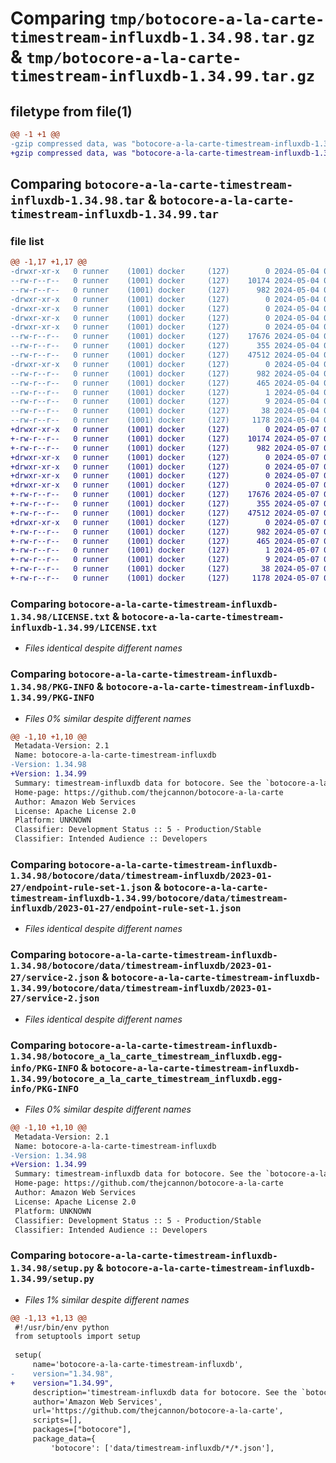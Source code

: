 # Comparing `tmp/botocore-a-la-carte-timestream-influxdb-1.34.98.tar.gz` & `tmp/botocore-a-la-carte-timestream-influxdb-1.34.99.tar.gz`

## filetype from file(1)

```diff
@@ -1 +1 @@
-gzip compressed data, was "botocore-a-la-carte-timestream-influxdb-1.34.98.tar", last modified: Sat May  4 01:01:47 2024, max compression
+gzip compressed data, was "botocore-a-la-carte-timestream-influxdb-1.34.99.tar", last modified: Tue May  7 01:02:49 2024, max compression
```

## Comparing `botocore-a-la-carte-timestream-influxdb-1.34.98.tar` & `botocore-a-la-carte-timestream-influxdb-1.34.99.tar`

### file list

```diff
@@ -1,17 +1,17 @@
-drwxr-xr-x   0 runner    (1001) docker     (127)        0 2024-05-04 01:01:47.294320 botocore-a-la-carte-timestream-influxdb-1.34.98/
--rw-r--r--   0 runner    (1001) docker     (127)    10174 2024-05-04 01:01:47.000000 botocore-a-la-carte-timestream-influxdb-1.34.98/LICENSE.txt
--rw-r--r--   0 runner    (1001) docker     (127)      982 2024-05-04 01:01:47.294320 botocore-a-la-carte-timestream-influxdb-1.34.98/PKG-INFO
-drwxr-xr-x   0 runner    (1001) docker     (127)        0 2024-05-04 01:01:47.294320 botocore-a-la-carte-timestream-influxdb-1.34.98/botocore/
-drwxr-xr-x   0 runner    (1001) docker     (127)        0 2024-05-04 01:01:47.294320 botocore-a-la-carte-timestream-influxdb-1.34.98/botocore/data/
-drwxr-xr-x   0 runner    (1001) docker     (127)        0 2024-05-04 01:01:47.294320 botocore-a-la-carte-timestream-influxdb-1.34.98/botocore/data/timestream-influxdb/
-drwxr-xr-x   0 runner    (1001) docker     (127)        0 2024-05-04 01:01:47.294320 botocore-a-la-carte-timestream-influxdb-1.34.98/botocore/data/timestream-influxdb/2023-01-27/
--rw-r--r--   0 runner    (1001) docker     (127)    17676 2024-05-04 01:01:11.000000 botocore-a-la-carte-timestream-influxdb-1.34.98/botocore/data/timestream-influxdb/2023-01-27/endpoint-rule-set-1.json
--rw-r--r--   0 runner    (1001) docker     (127)      355 2024-05-04 01:01:11.000000 botocore-a-la-carte-timestream-influxdb-1.34.98/botocore/data/timestream-influxdb/2023-01-27/paginators-1.json
--rw-r--r--   0 runner    (1001) docker     (127)    47512 2024-05-04 01:01:11.000000 botocore-a-la-carte-timestream-influxdb-1.34.98/botocore/data/timestream-influxdb/2023-01-27/service-2.json
-drwxr-xr-x   0 runner    (1001) docker     (127)        0 2024-05-04 01:01:47.294320 botocore-a-la-carte-timestream-influxdb-1.34.98/botocore_a_la_carte_timestream_influxdb.egg-info/
--rw-r--r--   0 runner    (1001) docker     (127)      982 2024-05-04 01:01:47.000000 botocore-a-la-carte-timestream-influxdb-1.34.98/botocore_a_la_carte_timestream_influxdb.egg-info/PKG-INFO
--rw-r--r--   0 runner    (1001) docker     (127)      465 2024-05-04 01:01:47.000000 botocore-a-la-carte-timestream-influxdb-1.34.98/botocore_a_la_carte_timestream_influxdb.egg-info/SOURCES.txt
--rw-r--r--   0 runner    (1001) docker     (127)        1 2024-05-04 01:01:47.000000 botocore-a-la-carte-timestream-influxdb-1.34.98/botocore_a_la_carte_timestream_influxdb.egg-info/dependency_links.txt
--rw-r--r--   0 runner    (1001) docker     (127)        9 2024-05-04 01:01:47.000000 botocore-a-la-carte-timestream-influxdb-1.34.98/botocore_a_la_carte_timestream_influxdb.egg-info/top_level.txt
--rw-r--r--   0 runner    (1001) docker     (127)       38 2024-05-04 01:01:47.294320 botocore-a-la-carte-timestream-influxdb-1.34.98/setup.cfg
--rw-r--r--   0 runner    (1001) docker     (127)     1178 2024-05-04 01:01:47.000000 botocore-a-la-carte-timestream-influxdb-1.34.98/setup.py
+drwxr-xr-x   0 runner    (1001) docker     (127)        0 2024-05-07 01:02:49.404087 botocore-a-la-carte-timestream-influxdb-1.34.99/
+-rw-r--r--   0 runner    (1001) docker     (127)    10174 2024-05-07 01:02:49.000000 botocore-a-la-carte-timestream-influxdb-1.34.99/LICENSE.txt
+-rw-r--r--   0 runner    (1001) docker     (127)      982 2024-05-07 01:02:49.404087 botocore-a-la-carte-timestream-influxdb-1.34.99/PKG-INFO
+drwxr-xr-x   0 runner    (1001) docker     (127)        0 2024-05-07 01:02:49.404087 botocore-a-la-carte-timestream-influxdb-1.34.99/botocore/
+drwxr-xr-x   0 runner    (1001) docker     (127)        0 2024-05-07 01:02:49.404087 botocore-a-la-carte-timestream-influxdb-1.34.99/botocore/data/
+drwxr-xr-x   0 runner    (1001) docker     (127)        0 2024-05-07 01:02:49.404087 botocore-a-la-carte-timestream-influxdb-1.34.99/botocore/data/timestream-influxdb/
+drwxr-xr-x   0 runner    (1001) docker     (127)        0 2024-05-07 01:02:49.404087 botocore-a-la-carte-timestream-influxdb-1.34.99/botocore/data/timestream-influxdb/2023-01-27/
+-rw-r--r--   0 runner    (1001) docker     (127)    17676 2024-05-07 01:02:11.000000 botocore-a-la-carte-timestream-influxdb-1.34.99/botocore/data/timestream-influxdb/2023-01-27/endpoint-rule-set-1.json
+-rw-r--r--   0 runner    (1001) docker     (127)      355 2024-05-07 01:02:11.000000 botocore-a-la-carte-timestream-influxdb-1.34.99/botocore/data/timestream-influxdb/2023-01-27/paginators-1.json
+-rw-r--r--   0 runner    (1001) docker     (127)    47512 2024-05-07 01:02:11.000000 botocore-a-la-carte-timestream-influxdb-1.34.99/botocore/data/timestream-influxdb/2023-01-27/service-2.json
+drwxr-xr-x   0 runner    (1001) docker     (127)        0 2024-05-07 01:02:49.404087 botocore-a-la-carte-timestream-influxdb-1.34.99/botocore_a_la_carte_timestream_influxdb.egg-info/
+-rw-r--r--   0 runner    (1001) docker     (127)      982 2024-05-07 01:02:49.000000 botocore-a-la-carte-timestream-influxdb-1.34.99/botocore_a_la_carte_timestream_influxdb.egg-info/PKG-INFO
+-rw-r--r--   0 runner    (1001) docker     (127)      465 2024-05-07 01:02:49.000000 botocore-a-la-carte-timestream-influxdb-1.34.99/botocore_a_la_carte_timestream_influxdb.egg-info/SOURCES.txt
+-rw-r--r--   0 runner    (1001) docker     (127)        1 2024-05-07 01:02:49.000000 botocore-a-la-carte-timestream-influxdb-1.34.99/botocore_a_la_carte_timestream_influxdb.egg-info/dependency_links.txt
+-rw-r--r--   0 runner    (1001) docker     (127)        9 2024-05-07 01:02:49.000000 botocore-a-la-carte-timestream-influxdb-1.34.99/botocore_a_la_carte_timestream_influxdb.egg-info/top_level.txt
+-rw-r--r--   0 runner    (1001) docker     (127)       38 2024-05-07 01:02:49.404087 botocore-a-la-carte-timestream-influxdb-1.34.99/setup.cfg
+-rw-r--r--   0 runner    (1001) docker     (127)     1178 2024-05-07 01:02:49.000000 botocore-a-la-carte-timestream-influxdb-1.34.99/setup.py
```

### Comparing `botocore-a-la-carte-timestream-influxdb-1.34.98/LICENSE.txt` & `botocore-a-la-carte-timestream-influxdb-1.34.99/LICENSE.txt`

 * *Files identical despite different names*

### Comparing `botocore-a-la-carte-timestream-influxdb-1.34.98/PKG-INFO` & `botocore-a-la-carte-timestream-influxdb-1.34.99/PKG-INFO`

 * *Files 0% similar despite different names*

```diff
@@ -1,10 +1,10 @@
 Metadata-Version: 2.1
 Name: botocore-a-la-carte-timestream-influxdb
-Version: 1.34.98
+Version: 1.34.99
 Summary: timestream-influxdb data for botocore. See the `botocore-a-la-carte` package for more info.
 Home-page: https://github.com/thejcannon/botocore-a-la-carte
 Author: Amazon Web Services
 License: Apache License 2.0
 Platform: UNKNOWN
 Classifier: Development Status :: 5 - Production/Stable
 Classifier: Intended Audience :: Developers
```

### Comparing `botocore-a-la-carte-timestream-influxdb-1.34.98/botocore/data/timestream-influxdb/2023-01-27/endpoint-rule-set-1.json` & `botocore-a-la-carte-timestream-influxdb-1.34.99/botocore/data/timestream-influxdb/2023-01-27/endpoint-rule-set-1.json`

 * *Files identical despite different names*

### Comparing `botocore-a-la-carte-timestream-influxdb-1.34.98/botocore/data/timestream-influxdb/2023-01-27/service-2.json` & `botocore-a-la-carte-timestream-influxdb-1.34.99/botocore/data/timestream-influxdb/2023-01-27/service-2.json`

 * *Files identical despite different names*

### Comparing `botocore-a-la-carte-timestream-influxdb-1.34.98/botocore_a_la_carte_timestream_influxdb.egg-info/PKG-INFO` & `botocore-a-la-carte-timestream-influxdb-1.34.99/botocore_a_la_carte_timestream_influxdb.egg-info/PKG-INFO`

 * *Files 0% similar despite different names*

```diff
@@ -1,10 +1,10 @@
 Metadata-Version: 2.1
 Name: botocore-a-la-carte-timestream-influxdb
-Version: 1.34.98
+Version: 1.34.99
 Summary: timestream-influxdb data for botocore. See the `botocore-a-la-carte` package for more info.
 Home-page: https://github.com/thejcannon/botocore-a-la-carte
 Author: Amazon Web Services
 License: Apache License 2.0
 Platform: UNKNOWN
 Classifier: Development Status :: 5 - Production/Stable
 Classifier: Intended Audience :: Developers
```

### Comparing `botocore-a-la-carte-timestream-influxdb-1.34.98/setup.py` & `botocore-a-la-carte-timestream-influxdb-1.34.99/setup.py`

 * *Files 1% similar despite different names*

```diff
@@ -1,13 +1,13 @@
 #!/usr/bin/env python
 from setuptools import setup
 
 setup(
     name='botocore-a-la-carte-timestream-influxdb',
-    version="1.34.98",
+    version="1.34.99",
     description='timestream-influxdb data for botocore. See the `botocore-a-la-carte` package for more info.',
     author='Amazon Web Services',
     url='https://github.com/thejcannon/botocore-a-la-carte',
     scripts=[],
     packages=["botocore"],
     package_data={
         'botocore': ['data/timestream-influxdb/*/*.json'],
```

